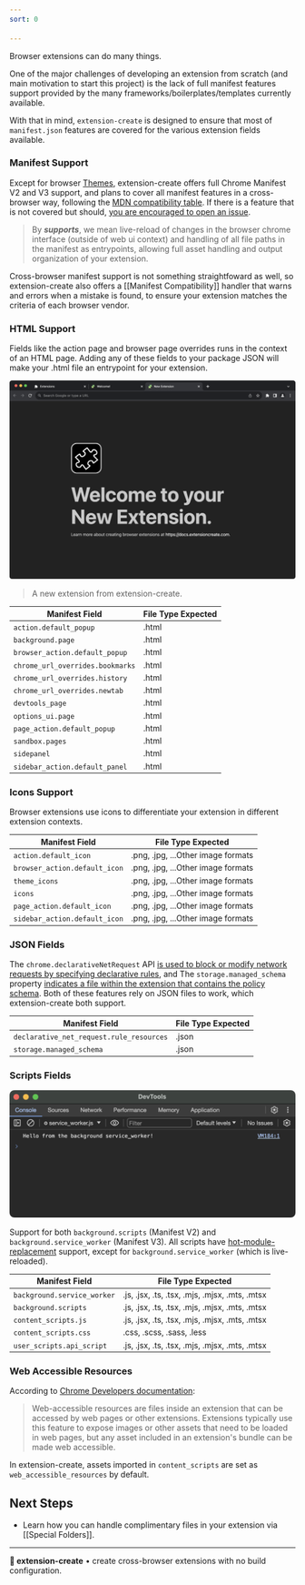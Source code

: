 ```yaml
---
sort: 0

---
```


Browser extensions can do many things.

One of the major challenges of developing an extension from scratch (and main motivation to start this project) is the lack of full manifest features support provided by the many frameworks/boilerplates/templates currently available.

With that in mind, `extension-create` is designed to ensure that most of `manifest.json` features are covered for the various extension fields available.

### Manifest Support

Except for browser [Themes](https://developer.chrome.com/docs/extensions/develop/ui/themes#manifest), extension-create offers full Chrome Manifest V2 and V3 support, and plans to cover all manifest features in a cross-browser way, following the [MDN compatibility table](https://developer.mozilla.org/en-US/docs/Mozilla/Add-ons/WebExtensions/Browser_compatibility_for_manifest.json). If there is a feature that is not covered but should, [you are encouraged to open an issue](https://github.com/cezaraugusto/extension-create/issues/new).

> By **_supports_**, we mean live-reload of changes in the browser chrome interface (outside of web ui context) and handling of all file paths in the manifest as entrypoints, allowing full asset handling and output organization of your extension.

Cross-browser manifest support is not something straightfoward as well, so extension-create also offers a [[Manifest Compatibility]] handler that warns and errors when a mistake is found, to ensure your extension matches the criteria of each browser vendor.

### HTML Support

Fields like the action page and browser page overrides runs in the context of an HTML page. Adding any of these fields to your package JSON will make your .html file an entrypoint for your extension.

<img src="../assets/new-template.png" alt="New extension template">

> A new extension from extension-create.

| Manifest Field                   | File Type Expected |
|----------------------------------|--------------------|
| `action.default_popup`           | .html               |
| `background.page`                | .html               |
| `browser_action.default_popup`   | .html               |
| `chrome_url_overrides.bookmarks` | .html               |
| `chrome_url_overrides.history`   | .html               |
| `chrome_url_overrides.newtab`    | .html               |
| `devtools_page`                  | .html               |
| `options_ui.page`                | .html               |
| `page_action.default_popup`      | .html               |
| `sandbox.pages`                  | .html               |
| `sidepanel`                      | .html               |
| `sidebar_action.default_panel`   | .html               |

### Icons Support

Browser extensions use icons to differentiate your extension in different extension contexts.

| Manifest Field                 | File Type Expected |
|--------------------------------|--------------------|
| `action.default_icon`          | .png, .jpg, ...Other image formats           |
| `browser_action.default_icon`  | .png, .jpg, ...Other image formats           |
| `theme_icons`                  | .png, .jpg, ...Other image formats           |
| `icons`                        | .png, .jpg, ...Other image formats           |
| `page_action.default_icon`     | .png, .jpg, ...Other image formats           |
| `sidebar_action.default_icon`  | .png, .jpg, ...Other image formats           |

### JSON Fields

The `chrome.declarativeNetRequest` API [is used to block or modify network requests by specifying declarative rules](https://developer.chrome.com/docs/extensions/reference/api/declarativeNetRequest), and 
The `storage.managed_schema` property [indicates a file within the extension that contains the policy schema](https://developer.chrome.com/docs/extensions/reference/manifest/storage). Both of these features rely on JSON files to work, which extension-create both support. 

| Manifest Field              | File Type Expected |
|-----------------------------|--------------------|
| `declarative_net_request.rule_resources`   | .json               |
| `storage.managed_schema`                   | .json               |

### Scripts Fields

<img src="../assets/service_worker.png" alt="The background inspect window">

Support for both `background.scripts` (Manifest V2) and `background.service_worker` (Manifest V3). All scripts have [hot-module-replacement](https://webpack.js.org/concepts/hot-module-replacement/) support, except for `background.service_worker` (which is live-reloaded).

| Manifest Field                 | File Type Expected |
|--------------------------------|--------------------|
| `background.service_worker`    | .js, .jsx, .ts, .tsx, .mjs, .mjsx, .mts, .mtsx |
| `background.scripts`           | .js, .jsx, .ts, .tsx, .mjs, .mjsx, .mts, .mtsx |
| `content_scripts.js`           | .js, .jsx, .ts, .tsx, .mjs, .mjsx, .mts, .mtsx |
| `content_scripts.css`          | .css, .scss, .sass, .less                      |
| `user_scripts.api_script`      | .js, .jsx, .ts, .tsx, .mjs, .mjsx, .mts, .mtsx |

### Web Accessible Resources

According to [Chrome Developers documentation](https://developer.chrome.com/docs/extensions/reference/manifest/web-accessible-resources): 

> Web-accessible resources are files inside an extension that can be accessed by web pages or other extensions. Extensions typically use this feature to expose images or other assets that need to be loaded in web pages, but any asset included in an extension's bundle can be made web accessible.

In extension-create, assets imported in `content_scripts` are set as `web_accessible_resources` by default.

## Next Steps

* Learn how you can handle complimentary files in your extension via [[Special Folders]].

---

**🧩 extension-create** • create cross-browser extensions with no build configuration.
